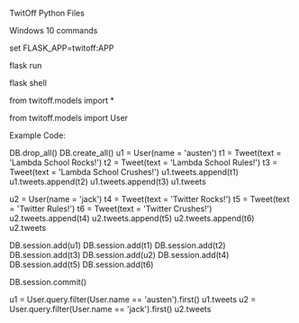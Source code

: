 TwitOff Python Files

Windows 10 commands

set FLASK_APP=twitoff:APP

flask run

flask shell

from twitoff.models import *

from twitoff.models import User

Example Code:

DB.drop_all()
DB.create_all()
u1 = User(name = 'austen')
t1 = Tweet(text = 'Lambda School Rocks!')
t2 = Tweet(text = 'Lambda School Rules!')
t3 = Tweet(text = 'Lambda School Crushes!')
u1.tweets.append(t1)
u1.tweets.append(t2)
u1.tweets.append(t3)
u1.tweets

u2 = User(name = 'jack')
t4 = Tweet(text = 'Twitter Rocks!')
t5 = Tweet(text = 'Twitter Rules!')
t6 = Tweet(text = 'Twitter Crushes!')
u2.tweets.append(t4)
u2.tweets.append(t5)
u2.tweets.append(t6)
u2.tweets

DB.session.add(u1)
DB.session.add(t1)
DB.session.add(t2)
DB.session.add(t3)
DB.session.add(u2)
DB.session.add(t4)
DB.session.add(t5)
DB.session.add(t6)

DB.session.commit()

u1 = User.query.filter(User.name == 'austen').first()
u1.tweets
u2 = User.query.filter(User.name == 'jack').first()
u2.tweets